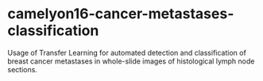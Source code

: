 # camelyon16-cancer-metastases-classification
Usage of Transfer Learning for automated detection and classification of breast cancer metastases in whole-slide images of histological lymph node sections.
